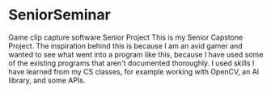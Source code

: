# SeniorSeminar
Game clip capture software Senior Project
This is my Senior Capstone Project.
The inspiration behind this is because I am an avid gamer and wanted to see what went into a program like  this, because I have used some of the existing programs that aren't documented thoroughly.
I used skills I have learned from my CS classes, for example working with OpenCV, an AI library, and some APIs.